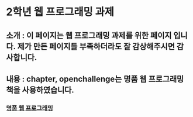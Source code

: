 # 2학년 웹 프로그래밍 과제

## 소개 : 이 페이지는 웹 프로그래밍 과제를 위한 페이지 입니다. 제가 만든 페이지들 부족하더라도 잘 감상해주시면 감사합니다.

## 내용 : chapter, openchallenge는 명품 웹 프로그래밍 책을 사용하였습니다.
### [명품 웹 프로그래밍](https://webprogramming.co.kr/)
